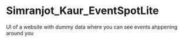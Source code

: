 # Simranjot_Kaur_EventSpotLite
UI of a website with dummy data where you can see events ahppening around you
